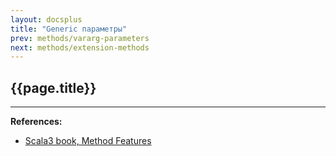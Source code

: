```yaml
---
layout: docsplus
title: "Generic параметры"
prev: methods/vararg-parameters
next: methods/extension-methods
---
```


## {{page.title}}



---

**References:**
- [Scala3 book, Method Features](https://docs.scala-lang.org/scala3/book/methods-most.html)
